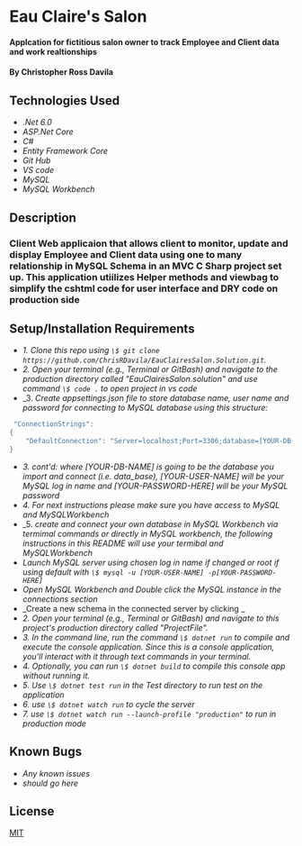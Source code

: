 # Eau Claire's Salon

#### Applcation for fictitious salon owner to track Employee and Client data and work realtionships

#### By Christopher Ross Davila

## Technologies Used

* _.Net 6.0_
* _ASP.Net Core_
* _C#_
* _Entity Framework Core_
* _Git Hub_
* _VS code_
* _MySQL_
* _MySQL Workbench_


## Description
### Client Web applicaion that allows client to monitor, update and display Employee and Client data using one to many relationship in MySQL Schema in an MVC C Sharp project set up. This application utiilizes Helper methods and viewbag to simplify the cshtml code for user interface and DRY code on production side

## Setup/Installation Requirements

* _1. Clone this repo using `\$ git clone https://github.com/ChrisRDavila/EauClairesSalon.Solution.git`._
* _2. Open your terminal (e.g., Terminal or GitBash) and navigate to the production directory called "EauClairesSalon.solution" and use command `\$ code .` to open project in vs code_
* _3. _Create appsettings.json file to store database name, user name and password for connecting to MySQL database using this structure:_
```cs
 "ConnectionStrings": 
{
    "DefaultConnection": "Server=localhost;Port=3306;database=[YOUR-DB-NAME];uid=[YOUR-USER-HERE];pwd=[YOUR-PASSWORD-HERE];"
}
```
* _3. cont'd: where [YOUR-DB-NAME] is going to be the database you import and connect (i.e. data_base), [YOUR-USER-NAME] will be your MySQL log in name and [YOUR-PASSWORD-HERE] will be your MySQL password_
* _4. For next instructions please make sure you have access to MySQL and MySQLWorkbench_
* _5. _create and connect your own database in MySQL Workbench via termimal commands or directly in MySQL workbench, the following instructions in this README will use your termibal and MySQLWorkbench_
* _Launch MySQL server using chosen log in name if changed or root if using default with `\$ mysql -u [YOUR-USER-NAME] -p[YOUR-PASSWORD-HERE] `_
* _Open MySQL Workbench and Double click the MySQL instance in the connections section_
* _Create a new schema in the connected server by clicking _ 
* _2. Open your terminal (e.g., Terminal or GitBash) and navigate to this project's production directory called "ProjectFile"._
* _3. In the command line, run the command `\$ dotnet run` to compile and execute the console application. Since this is a console application, you'll interact with it through text commands in your terminal._
* _4. Optionally, you can run `\$ dotnet build` to compile this console app without running it._
* _5. Use `\$ dotnet test run` in the Test directory to run test on the application_
* _6. use `\$ dotnet watch run` to cycle the server_
* _7. use `\$ dotnet watch run --launch-profile "production"` to run in production mode_


## Known Bugs

* _Any known issues_
* _should go here_

## License
[MIT](https://yourlicesnepage)